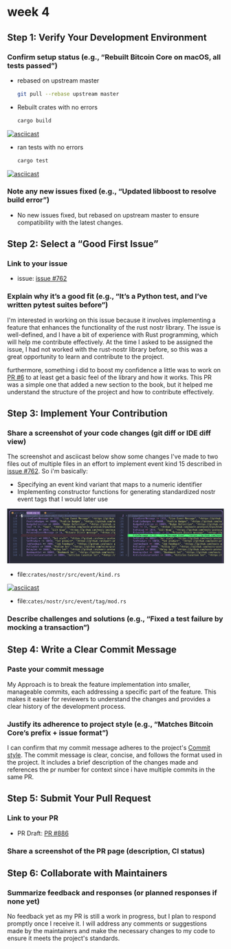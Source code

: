 # week 4

## Step 1: Verify Your Development Environment

### Confirm setup status (e.g., “Rebuilt Bitcoin Core on macOS, all tests passed”)

- rebased on upstream master

  ```sh
  git pull --rebase upstream master
  ```

- Rebuilt crates with no errors

  ```sh
  cargo build
  ```

[![asciicast](https://asciinema.org/a/gr5ySuycS271twsPQCpEWZlIB.svg)](https://asciinema.org/a/gr5ySuycS271twsPQCpEWZlIB)

- ran tests with no errors

  ```sh
  cargo test
  ```

[![asciicast](https://asciinema.org/a/ncCtsKymjttt5D6HtOTyVypx6.svg)](https://asciinema.org/a/ncCtsKymjttt5D6HtOTyVypx6)

### Note any new issues fixed (e.g., “Updated libboost to resolve build error”)

- No new issues fixed, but rebased on upstream master to ensure compatibility with the latest changes.

## Step 2: Select a “Good First Issue”

### Link to your issue

- issue: [issue #762](https://github.com/rust-nostr/nostr/issues/762)

### Explain why it’s a good fit (e.g., “It’s a Python test, and I’ve written pytest suites before”)

I'm interested in working on this issue because it involves implementing a feature that enhances the functionality of the rust nostr library. The issue is well-defined, and I have a bit of experience with Rust programming, which will help me contribute effectively. At the time I asked to be assigned the issue, I had not worked with the rust-nostr library before, so this was a great opportunity to learn and contribute to the project.

furthermore, something i did to boost my confidence a little was to work on [PR #6](https://github.com/rust-nostr/book/pull/6) to at least get a basic feel of the library and how it works. This PR was a simple one that added a new section to the book, but it helped me understand the structure of the project and how to contribute effectively.

## Step 3: Implement Your Contribution

### Share a screenshot of your code changes (git diff or IDE diff view)

The screenshot and asciicast below show some changes I've made to two files out of multiple files in an effort to implement event kind 15 described in [issue #762](https://github.com/rust-nostr/nostr/issues/762). So i'm basically:

- Specifying an event kind variant that maps to a numeric identifier
- Implementing constructor functions for generating standardized nostr event tags that I would later use

![kind.rs](./assets/week-4/kind_rs_diff.png)

- file:`crates/nostr/src/event/kind.rs`

[![asciicast](https://asciinema.org/a/hXsLeqsiWWwiEtvx49THjfCEN.svg)](https://asciinema.org/a/hXsLeqsiWWwiEtvx49THjfCEN)

- file:`cates/nostr/src/event/tag/mod.rs`

### Describe challenges and solutions (e.g., “Fixed a test failure by mocking a transaction”)

## Step 4: Write a Clear Commit Message

### Paste your commit message

My Approach is to break the feature implementation into smaller, manageable commits, each addressing a specific part of the feature. This makes it easier for reviewers to understand the changes and provides a clear history of the development process.

### Justify its adherence to project style (e.g., “Matches Bitcoin Core’s prefix + issue format”)

I can confirm that my commit message adheres to the project's [Commit style](https://github.com/rust-nostr/nostr/blob/master/CONTRIBUTING.md#commit-style). The commit message is clear, concise, and follows the format used in the project. It includes a brief description of the changes made and references the pr number for context since i have multiple commits in the same PR.

## Step 5: Submit Your Pull Request

### Link to your PR

- PR Draft: [PR #886](https://github.com/rust-nostr/nostr/pull/886)

### Share a screenshot of the PR page (description, CI status)

## Step 6: Collaborate with Maintainers

### Summarize feedback and responses (or planned responses if none yet)

No feedback yet as my PR is still a work in progress, but I plan to respond promptly once I receive it. I will address any comments or suggestions made by the maintainers and make the necessary changes to my code to ensure it meets the project's standards.

